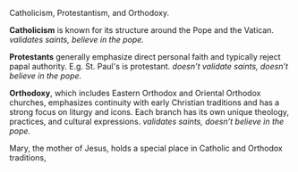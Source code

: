 Catholicism, 
Protestantism, and 
Orthodoxy.

**Catholicism** is known for its structure around the Pope and the Vatican. 
*validates saints, believe in the pope.*

**Protestants** generally emphasize direct personal faith and typically reject papal authority. E.g. St. Paul's is protestant. 
*doesn’t validate saints, doesn’t believe in the pope.*

**Orthodoxy**, which includes Eastern Orthodox and Oriental Orthodox churches, emphasizes continuity with early Christian traditions and has a strong focus on liturgy and icons. Each branch has its own unique theology, practices, and cultural expressions.
*validates saints, doesn’t believe in the pope.*

Mary, the mother of Jesus, holds a special place in Catholic and Orthodox traditions,
